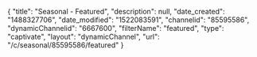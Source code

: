 {
    "title": "Seasonal - Featured",
    "description": null,
    "date_created": "1488327706",
    "date_modified": "1522083591",
    "channelid": "85595586",
    "dynamicChannelid": "6667600",
    "filterName": "featured",
    "type": "captivate",
    "layout": "dynamicChannel",
    "url": "\/c\/seasonal\/85595586\/featured"
}
